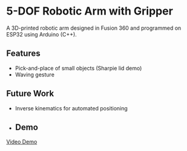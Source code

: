 # 5-DOF Robotic Arm with Gripper
A 3D-printed robotic arm designed in Fusion 360 and programmed on ESP32 using Arduino (C++).

## Features
- Pick-and-place of small objects (Sharpie lid demo)
- Waving gesture

## Future Work
- Inverse kinematics for automated positioning

- ## Demo
[Video Demo](https://youtu.be/aOryMFgGZdc)
